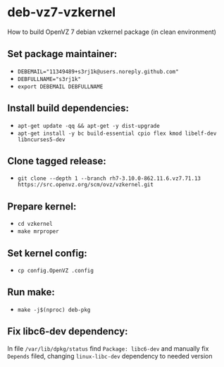 # deb-vz7-vzkernel
How to build OpenVZ 7 debian vzkernel package (in clean environment)

## Set package maintainer:
 - `DEBEMAIL="11349489+s3rj1k@users.noreply.github.com"`
 - `DEBFULLNAME="s3rj1k"`
 - `export DEBEMAIL DEBFULLNAME`

## Install build dependencies:
- `apt-get update -qq && apt-get -y dist-upgrade`
- `apt-get install -y bc build-essential cpio flex kmod libelf-dev libncurses5-dev`

## Clone tagged release:
- `git clone --depth 1 --branch rh7-3.10.0-862.11.6.vz7.71.13  https://src.openvz.org/scm/ovz/vzkernel.git`

## Prepare kernel:
- `cd vzkernel`
- `make mrproper`

## Set kernel config:
- `cp config.OpenVZ .config`

## Run make:
- `make -j$(nproc) deb-pkg`

## Fix libc6-dev dependency:
In file `/var/lib/dpkg/status` find `Package: libc6-dev` and manually fix `Depends` filed,
changing `linux-libc-dev` dependency to needed version
